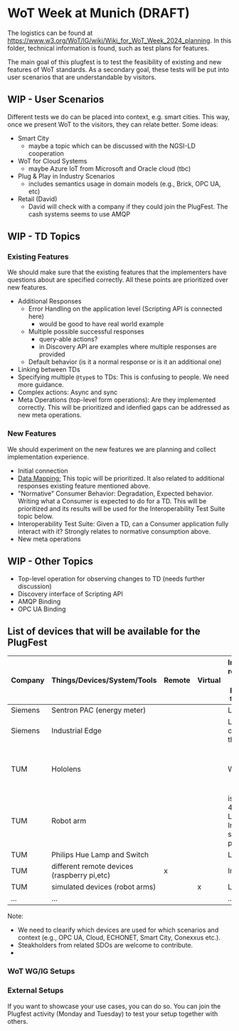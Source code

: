 # WoT Week at Munich (DRAFT)

The logistics can be found at https://www.w3.org/WoT/IG/wiki/Wiki_for_WoT_Week_2024_planning.
In this folder, technical information is found, such as test plans for features.

The main goal of this plugfest is to test the feasibility of existing and new features of WoT standards.
As a secondary goal, these tests will be put into user scenarios that are understandable by visitors.

## WIP - User Scenarios

Different tests we do can be placed into context, e.g. smart cities. 
This way, once we present WoT to the visitors, they can relate better.
Some ideas:

* Smart City
  * maybe a topic which can be discussed with the NGSI-LD cooperation
* WoT for Cloud Systems
  * maybe Azure IoT from Microsoft and Oracle cloud (tbc)
* Plug & Play in Industry Scenarios
  * includes semantics usage in domain models (e.g., Brick, OPC UA, etc)   
* Retail (David)
  * David will check with a company if they could join the PlugFest. The cash systems seems to use AMQP  

## WIP - TD Topics

### Existing Features

We should make sure that the existing features that the implementers have questions about are specified correctly. All these points are prioritized over new features.

* Additional Responses
  * Error Handling on the application level (Scripting API is connected here)
    * would be good to have real world example  
  * Multiple possible successful responses
    * query-able actions?
    * in Discovery API are examples where multiple responses are provided 
  * Default behavior (is it a normal response or is it an additional one)
* Linking between TDs
* Specifying multiple `@type`s to TDs: This is confusing to people. We need more guidance.
* Complex actions: Async and sync
* Meta Operations (top-level form operations): Are they implemented correctly. This will be prioritized and idenfied gaps can be addressed as new meta operations.

### New Features

We should experiment on the new features we are planning and collect implementation experience.
  
* Initial connection
* [Data Mapping:](https://github.com/w3c/wot/blob/main/planning/ThingDescription/td-next-work-items/usability-and-design.md#data-schema-mapping) This topic will be prioritized. It also related to additional responses existing feature mentioned above.
* "Normative" Consumer Behavior: Degradation, Expected behavior. Writing what a Consumer is expected to do for a TD. This will be prioritized and its results will be used for the Interoperability Test Suite topic below.
* Interoperability Test Suite: Given a TD, can a Consumer application fully interact with it? Strongly relates to normative consumption above.
* New meta operations


## WIP - Other Topics

* Top-level operation for observing changes to TD (needs further discussion)
* Discovery interface of Scripting API
* AMQP Binding
* OPC UA Binding 

## List of devices that will be available for the PlugFest

| Company   | Things/Devices/System/Tools                      | Remote | Virtual | Infrastructure requirements, e.g. open ports, power sockets, Wifi | Comments                                        |Contact|
|-----------|-----------------------------------------------|-|-|-------------------------------------------------------------------|-------------------------------------------------|-------|
| Siemens   |     Sentron PAC (energy meter)                | | | LAN                                                               | Modbus                                          |   tbc |
| Siemens   |     Industrial Edge                           | | | LAN, connection to the Internet                                   | OPC UA, HTTP                                    |   tbc |
| TUM       |     Hololens                                  | | | Wifi                                                              | no sec should be used; QR code to TD is needed  |   tbc |
| TUM       |     Robot arm                                 | | | is 2m high, 4m width; LAN/Wifi (no Internet); should be protoced  |                                                 |   tbc |
| TUM       |     Philips Hue Lamp and Switch               | | | LAN                                                               |                                                 |   tbc |
| TUM       |     different remote devices (raspberry pi,etc)| x | | Internet                                                          |                                                 |   tbc |
| TUM       |     simulated devices (robot arms)             | | x | LAN/Wifi                                                          |                                                 |   tbc |
| ...       |     ...                                        | | | ...                                                               |  ...                                            |   tbc |

Note: 
* We need to clearify which devices are used for which scenarios and context (e.g., OPC UA, Cloud, ECHONET, Smart City, Conexxus etc.).
* Steakholders from related SDOs are welcome to contribute.
* 


### WoT WG/IG Setups

### External Setups

If you want to showcase your use cases, you can do so. You can join the Plugfest activity (Monday and Tuesday) to test your setup together with others.

